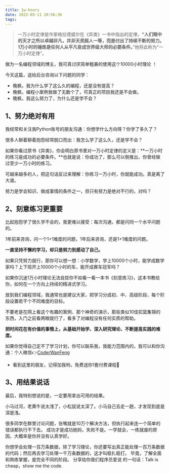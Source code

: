 ```yaml
---
title: 1w-hours
date: 2022-05-11 20:56:36
tags:
---
```


> 一万小时定律是作家格拉德威尔在《异类》一书中指出的定律。**“人们眼中的天才之所以卓越非凡，并非天资超人一等，而是付出了持续不断的努力。1万小时的锤炼是任何人从平凡变成世界级大师的必要条件。**”他将此称为“一万小时定律”。

做为一名编程领域的博主，我可真讨厌简单粗暴的使用这个10000小时理论 ！

今天这篇，送给后台咨询以下问题的同学：

- 晚枫，我为什么学了这么久的编程，还是没有提高？
- 晚枫，编程小案例我做了无数个了，可真正的项目我还是不会做。
- 晚枫，我这么努力了，为什么还是学不会？


## 1、努力绝对有用

我经常和关注我Python账号的朋友沟通：你想学什么方向呀？你学了多久了？

很多人聊着聊着抱怨经常脱口而出：我怎么学了这么久，还是学不会？

如果你看过原书《异类》，你会明白原书里对一万小时定律的定义是：**一万小时的练习是成功的必要条件。**也就是说：你成功了，那么可以倒推出，你曾经做过至少一万小时的练习。

可越来越多的人，把这句话反过来理解：你练习一万小时，你就能成功。真是离了大谱。

努力是学会知识、做成事情的条件之一，但只有努力是绝对不行的，对吗？

## 2、刻意练习更重要

比起抱怨学了很久学不会的，我更难以接受：每次沟通，都是问同一个水平问题的。

1年前来咨询，问一个1+1难度的问题，1年后来咨询，还是1+1难度的问题。

**一直坚持不懈的学习，却只是努力到感动了自己。**

如果只凭努力就行，那你可以想一想：小学数学，学上10000个小时，能学成数学家吗？上下班开上10000个小时的车，能开成赛车冠军吗？

如果你沉迷1万小时理论无法自拔你不如看一看一本书《刻意练习》，这本书教给你，如何在一个方向上持续的精进式学习。

放到我们编程领域，我通常也是建议大家，把学习分成初、中、高级阶段，每个阶段设置若干个不同难度的目标。

不要老是在网上看这个有趣的案例、那个神奇的演示，那些类似10佳扣篮集锦的东西，入门之前看两眼就行了，看多了对编程没有任何实质的帮助。

**把时间花在有价值的事情上，从基础开始学、深入研究理论、不断提高实践的难度。**

如果你觉得自己定不了学习计划，你可以联系我，我能力范围内的，我可以和你沟通：个人微信👉[CoderWanFeng](https://mp.weixin.qq.com/s/dAm2B09i2ZaqCwhwP-AEdQ)
- 看到这里的朋友，记得加我哟，免费送你1套付费课程📕


## 3、用结果说话

最后，我特别想说的是，一定要用拿出可用的结果。

小马过河，老黄牛说太浅了，小松鼠说太深了。小马自己去走一趟，才发现到底是深是浅。

很多同学在群里讨论问题，张嘴就是10万个解决方法，但执行起来连一个简单的错误都执行不下去。
成功才是成功她妈，失败不是。一学就会，一练就废的原因，大概率是你并没有认真学好。

你想学会处理一百万条数据，除了学习理论，你还要写出真正能处理一百万条数据的代码；然后再去学习处理一千万条数据的，这才叫稳扎稳打。
毕竟，了解全面和熟练掌握，是完全不同的阶段。
分享给你我们程序员爱说 的一句话：Talk is cheap，show me the code.
